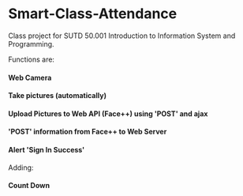 # Smart-Class-Attendance
Class project for SUTD 50.001 Introduction to Information System and Programming.

Functions are:
#### Web Camera
#### Take pictures (automatically)
#### Upload Pictures to Web API (Face++) using 'POST' and ajax
#### 'POST' information from Face++ to Web Server
#### Alert 'Sign In Success'

Adding:
#### Count Down
